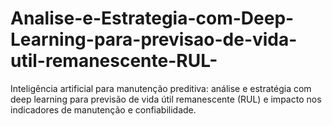 # Analise-e-Estrategia-com-Deep-Learning-para-previsao-de-vida-util-remanescente-RUL-
Inteligência artificial para manutenção preditiva: análise e estratégia com deep learning para previsão de vida útil remanescente (RUL) e impacto nos indicadores de manutenção e confiabilidade.
